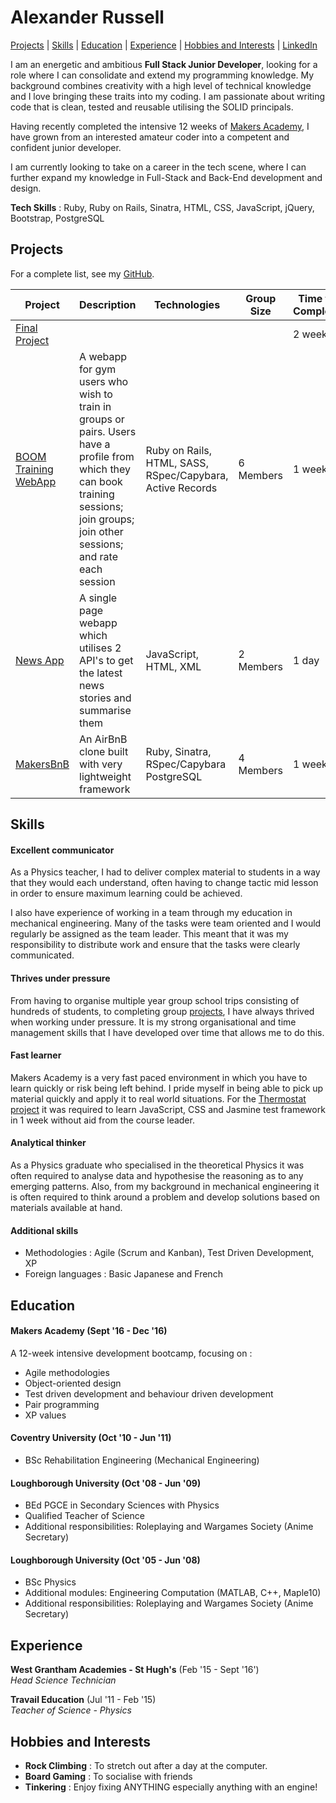 # Alexander Russell

[Projects](#projects) | [Skills](#skills) | [Education](#education) | [Experience](#experience) | [Hobbies and Interests](#hobbies-and-interests) | [LinkedIn](https://uk.linkedin.com/in/alexander-russell-086366132)

I am an energetic and ambitious **Full Stack Junior Developer**, looking for a role where I can consolidate and extend my programming knowledge. My background combines creativity with a high level of technical knowledge and I love bringing these traits into my coding. I am passionate about writing code that is clean, tested and reusable utilising the SOLID principals.

Having recently completed the intensive 12 weeks of [Makers Academy](http://www.makersacademy.com/), I have grown from an interested amateur coder into a competent and confident junior developer.

I am currently looking to take on a career in the tech scene, where I can further expand my knowledge in Full-Stack and Back-End development and design.

**Tech Skills** : Ruby, Ruby on Rails, Sinatra, HTML, CSS, JavaScript, jQuery, Bootstrap, PostgreSQL

## Projects

For a complete list, see my [GitHub](https://github.com/alexanderwjrussell?tab=repositories).

| Project   | Description | Technologies | Group Size | Time to Complete |
|---        |---          |---           |---         |---               |
| [Final Project](address) | <description goes here> | <technologies go here> | <group size goes here> | 2 weeks |
| [BOOM Training WebApp](https://github.com/alexanderwjrussell/boom_training_webapp) | A webapp for gym users who wish to train in groups or pairs. Users have a profile from which they can book training sessions; join groups; join other sessions; and rate each session | Ruby on Rails, HTML, SASS, RSpec/Capybara, Active Records | 6 Members | 1 week |
| [News App](https://github.com/alexanderwjrussell/news-summary-project) | A single page webapp which utilises 2 API's to get the latest news stories and summarise them | JavaScript, HTML, XML | 2 Members | 1 day |
| [MakersBnB](https://github.com/alexanderwjrussell/makers_bnb) | An AirBnB clone built with very lightweight framework | Ruby, Sinatra, RSpec/Capybara PostgreSQL | 4 Members | 1 week |

## Skills

#### Excellent communicator

As a Physics teacher, I had to deliver complex material to students in a way that they would each understand, often having to change tactic mid lesson in order to ensure maximum learning could be achieved. 

I also have experience of working in a team through my education in mechanical engineering. Many of the tasks were team oriented and I would regularly be assigned as the team leader. This meant that it was my responsibility to distribute work and ensure that the tasks were clearly communicated.

#### Thrives under pressure

From having to organise multiple year group school trips consisting of hundreds of students, to completing group [projects](#projects), I have always thrived when working under pressure. It is my strong organisational and time management skills that I have developed over time that allows me to do this.

#### Fast learner

Makers Academy is a very fast paced environment in which you have to learn quickly or risk being left behind. I pride myself in being able to pick up material quickly and apply it to real world situations. For the [Thermostat project](https://github.com/alexanderwjrussell/thermostatJS) it was required to learn JavaScript, CSS and Jasmine test framework in 1 week without aid from the course leader.

#### Analytical thinker

As a Physics graduate who specialised in the theoretical Physics it was often required to analyse data and hypothesise the reasoning as to any emerging patterns. Also, from my background in mechanical engineering it is often required to think around a problem and develop solutions based on materials available at hand.

#### Additional skills

 - Methodologies : Agile (Scrum and Kanban), Test Driven Development, XP
 - Foreign languages : Basic Japanese and French  

## Education

#### Makers Academy (Sept '16 - Dec '16)

A 12-week intensive development bootcamp, focusing on :

- Agile methodologies
- Object-oriented design
- Test driven development and behaviour driven development
- Pair programming
- XP values

#### Coventry University (Oct '10 - Jun '11)

- BSc Rehabilitation Engineering (Mechanical Engineering)

#### Loughborough University (Oct '08 - Jun '09)

- BEd  PGCE in Secondary Sciences with Physics
- Qualified Teacher of Science
- Additional responsibilities: Roleplaying and Wargames Society (Anime Secretary)

#### Loughborough University (Oct '05 - Jun '08)

- BSc Physics
- Additional modules: Engineering Computation (MATLAB, C++, Maple10)
- Additional responsibilities: Roleplaying and Wargames Society (Anime Secretary)

## Experience

**West Grantham Academies - St Hugh's** (Feb '15 - Sept '16')    
*Head Science Technician*  

**Travail Education** (Jul '11 - Feb '15)    
*Teacher of Science - Physics*  

## Hobbies and Interests
- **Rock Climbing** : To stretch out after a day at the computer.
- **Board Gaming** : To socialise with friends
- **Tinkering** : Enjoy fixing ANYTHING especially anything with an engine!
